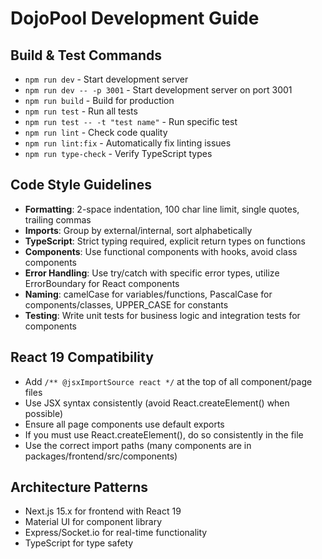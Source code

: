 # DojoPool Development Guide

## Build & Test Commands
- `npm run dev` - Start development server
- `npm run dev -- -p 3001` - Start development server on port 3001
- `npm run build` - Build for production
- `npm run test` - Run all tests
- `npm run test -- -t "test name"` - Run specific test
- `npm run lint` - Check code quality
- `npm run lint:fix` - Automatically fix linting issues
- `npm run type-check` - Verify TypeScript types

## Code Style Guidelines
- **Formatting**: 2-space indentation, 100 char line limit, single quotes, trailing commas
- **Imports**: Group by external/internal, sort alphabetically
- **TypeScript**: Strict typing required, explicit return types on functions
- **Components**: Use functional components with hooks, avoid class components
- **Error Handling**: Use try/catch with specific error types, utilize ErrorBoundary for React components
- **Naming**: camelCase for variables/functions, PascalCase for components/classes, UPPER_CASE for constants
- **Testing**: Write unit tests for business logic and integration tests for components

## React 19 Compatibility
- Add `/** @jsxImportSource react */` at the top of all component/page files
- Use JSX syntax consistently (avoid React.createElement() when possible)
- Ensure all page components use default exports
- If you must use React.createElement(), do so consistently in the file
- Use the correct import paths (many components are in packages/frontend/src/components)

## Architecture Patterns
- Next.js 15.x for frontend with React 19
- Material UI for component library
- Express/Socket.io for real-time functionality
- TypeScript for type safety